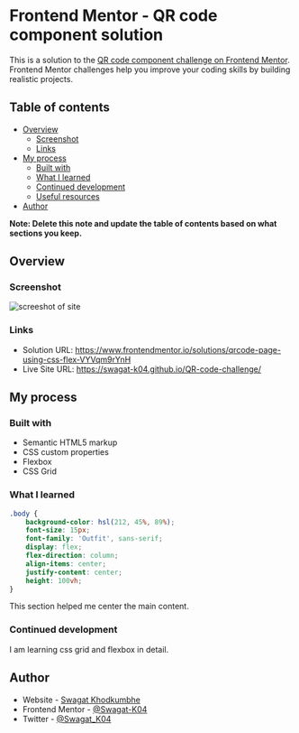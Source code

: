 # Frontend Mentor - QR code component solution

This is a solution to the [QR code component challenge on Frontend Mentor](https://www.frontendmentor.io/challenges/qr-code-component-iux_sIO_H). Frontend Mentor challenges help you improve your coding skills by building realistic projects. 

## Table of contents

- [Overview](#overview)
  - [Screenshot](#screenshot)
  - [Links](#links)
- [My process](#my-process)
  - [Built with](#built-with)
  - [What I learned](#what-i-learned)
  - [Continued development](#continued-development)
  - [Useful resources](#useful-resources)
- [Author](#author)

**Note: Delete this note and update the table of contents based on what sections you keep.**

## Overview

### Screenshot

![screeshot of site](.screenshot.png)


### Links

- Solution URL: https://www.frontendmentor.io/solutions/qrcode-page-using-css-flex-VYVqm9rYnH
- Live Site URL: https://swagat-k04.github.io/QR-code-challenge/

## My process

### Built with

- Semantic HTML5 markup
- CSS custom properties
- Flexbox
- CSS Grid

### What I learned

```css
.body {
    background-color: hsl(212, 45%, 89%);
    font-size: 15px;
    font-family: 'Outfit', sans-serif;
    display: flex;
    flex-direction: column;
    align-items: center;
    justify-content: center;
    height: 100vh;
}
```

This section helped me center the main content.

### Continued development

I am learning css grid and flexbox in detail.

## Author

- Website - [Swagat Khodkumbhe](https://github.com/Swagat-K04)
- Frontend Mentor - [@Swagat-K04](https://www.frontendmentor.io/profile/Swagat-K04)
- Twitter - [@Swagat_K04](https://twitter.com/Swagat_K04)




